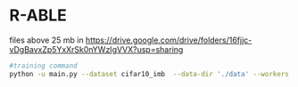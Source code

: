 # R-ABLE

files above 25 mb in https://drive.google.com/drive/folders/16fjjc-vDgBavxZp5YxXrSk0nYWzIgVVX?usp=sharing

```bash
#training command
python -u main.py --dataset cifar10_imb  --data-dir './data' --workers 0 --num-class 10 --pmodel_path './pmodel/cifar10.pt' --arch resnet18 --temperature 0.1 --loss_weight 1.0 --cuda_VISIBLE_DEVICES '0' --epochs 500 --batch-size 64 --lr 0.01 --wd 1e-3 --cosine --seed 123
